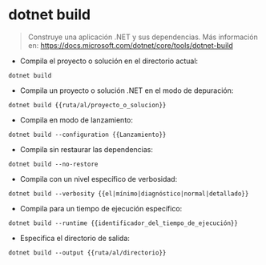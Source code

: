 # dotnet build

>Construye una aplicación .NET y sus dependencias. Más información en: https://docs.microsoft.com/dotnet/core/tools/dotnet-build

- Compila el proyecto o solución en el directorio actual:

`dotnet build`

- Compila un proyecto o solución .NET en el modo de depuración:

`dotnet build {{ruta/al/proyecto_o_solucion}}`

- Compila en modo de lanzamiento:

`dotnet build --configuration {{Lanzamiento}}`

- Compila sin restaurar las dependencias:

`dotnet build --no-restore`

- Compila con un nivel específico de verbosidad:

`dotnet build --verbosity {{el|mínimo|diagnóstico|normal|detallado}}`

- Compila para un tiempo de ejecución específico:

`dotnet build --runtime {{identificador_del_tiempo_de_ejecución}}`

- Especifica el directorio de salida:

`dotnet build --output {{ruta/al/directorio}}`